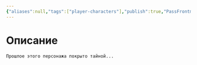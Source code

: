 ```yaml
---
{"aliases":null,"tags":["player-characters"],"publish":true,"PassFrontmatter":true,"created":"2025-04-02T16:11:11.992+03:00","updated":"2025-04-02T16:11:11.992+03:00"}
---
```


# Описание

`Прошлое этого персонажа покрыто тайной...`
